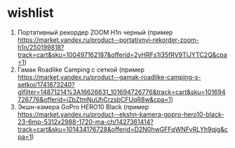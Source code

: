 # wishlist

1. Портативный рекордер ZOOM H1n черный (пример https://market.yandex.ru/product--portativnyi-rekorder-zoom-h1n/250199818?track=cart&sku=100497162187&offerid=2yHRFs1I35fRV9TlJYTC2Q&cpa=1)
2. Гамак Roadlike Camping с сеткой (пример https://market.yandex.ru/product--gamak-roadlike-camping-s-setkoi/1741873240?glfilter=14871214%3A16626631_101694726776&track=cart&sku=101694726776&offerid=jZbZtmNuUhCrzsbCFUqR8w&cpa=1)
3. Экшн-камера GoPro HERO10 Black (пример https://market.yandex.ru/product--ekshn-kamera-gopro-hero10-black-23-6mp-5312x2988-1720-ma-ch/1427361414?track=cart&sku=101434176728&offerid=D2N0hwGFFqWNFvRLYh9qjg&cpa=1)
